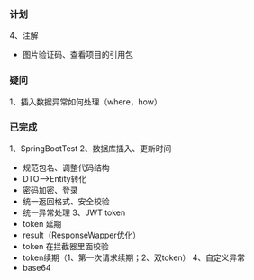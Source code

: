 ### 计划
4、注解
- 图片验证码、查看项目的引用包

### 疑问
1、插入数据异常如何处理（where，how）

### 已完成
1、SpringBootTest
2、数据库插入、更新时间
- 规范包名、调整代码结构
- DTO-->Entity转化
- 密码加密、登录
- 统一返回格式、安全校验
- 统一异常处理
3、JWT token
- token 延期
- result（ResponseWapper优化）
- token 在拦截器里面校验
- token续期（1、第一次请求续期；2、双token）
4、自定义异常
- base64
